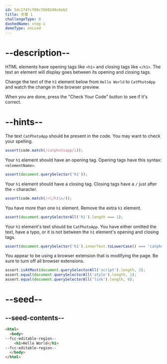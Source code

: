 ```yaml
---
id: 5dc174fcf86c76b9248c6eb2
title: 步骤 1
challengeType: 0
dashedName: step-1
demoType: onLoad
---
```


# --description--

HTML elements have opening tags like `<h1>` and closing tags like `</h1>`. The text an element will display goes between its opening and closing tags.

Change the text of the `h1` element below from `Hello World` to `CatPhotoApp` and watch the change in the browser preview.

When you are done, press the "Check Your Code" button to see if it's correct.

# --hints--

The text `CatPhotoApp` should be present in the code. You may want to check your spelling.

```js
assert(code.match(/catphotoapp/i));
```

Your `h1` element should have an opening tag. Opening tags have this syntax: `<elementName>`.

```js
assert(document.querySelector('h1'));
```

Your `h1` element should have a closing tag. Closing tags have a `/` just after the `<` character.

```js
assert(code.match(/<\/h1\>/));
```

You have more than one `h1` element. Remove the extra `h1` element.

```js
assert(document.querySelectorAll('h1').length === 1);
```

Your `h1` element's text should be `CatPhotoApp`. You have either omitted the text, have a typo, or it is not between the `h1` element's opening and closing tags.

```js
assert(document.querySelector('h1').innerText.toLowerCase() === 'catphotoapp');
```

You appear to be using a browser extension that is modifying the page. Be sure to turn off all browser extensions.

```js
assert.isAtMost(document.querySelectorAll('script').length, 2);
assert.equal(document.querySelectorAll('style').length, 1);
assert.equal(document.querySelectorAll('link').length, 0);
```

# --seed--

## --seed-contents--

```html
<html>
  <body>
--fcc-editable-region--
    <h1>Hello World</h1>
--fcc-editable-region--
  </body>
</html>
```

